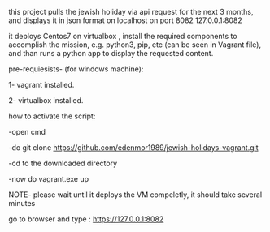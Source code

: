 this project pulls the jewish holiday via api request for the next 3 months, and displays it in json format on localhost on port 8082 127.0.0.1:8082


it deploys Centos7 on virtualbox , install the required components to accomplish the mission, e.g. python3, pip, etc (can be seen in Vagrant file), and than runs a python app to display the requested content.

pre-requiesists- (for windows machine):

1- vagrant installed. 

2- virtualbox installed. 

how to activate the script:

-open cmd 

-do git clone https://github.com/edenmor1989/jewish-holidays-vagrant.git

-cd to the downloaded directory

-now do vagrant.exe up 

NOTE- please wait until it deploys the VM compeletly, it should take several minutes

go to browser and type : https://127.0.0.1:8082
